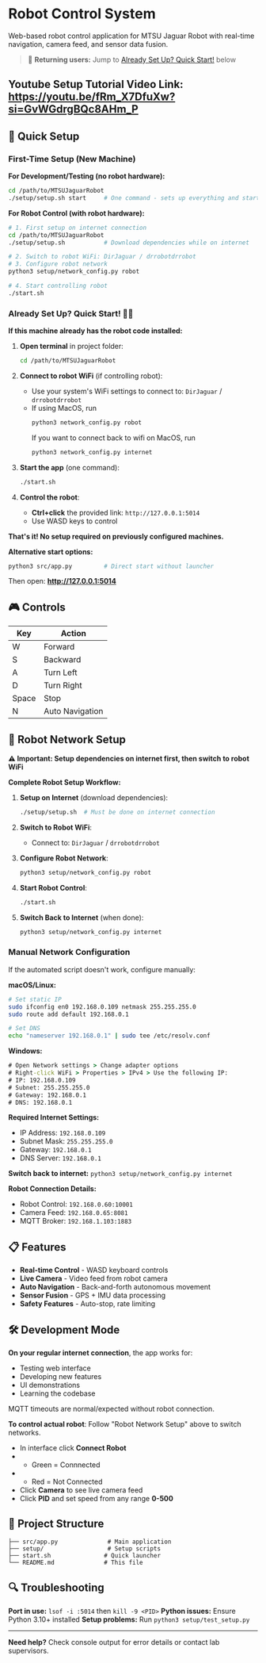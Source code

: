# Robot Control System

Web-based robot control application for MTSU Jaguar Robot with real-time navigation, camera feed, and sensor data fusion.

> 🔄 **Returning users:** Jump to [Already Set Up? Quick Start!](#already-set-up-quick-start-️) below

## Youtube Setup Tutorial Video Link: https://youtu.be/fRm_X7DfuXw?si=GvWGdrgBQc8AHm_P

## 🚀 Quick Setup

### First-Time Setup (New Machine)

**For Development/Testing (no robot hardware):**
```bash
cd /path/to/MTSUJaguarRobot
./setup/setup.sh start     # One command - sets up everything and starts app
```

**For Robot Control (with robot hardware):**
```bash
# 1. First setup on internet connection
cd /path/to/MTSUJaguarRobot
./setup/setup.sh           # Download dependencies while on internet

# 2. Switch to robot WiFi: DirJaguar / drrobotdrrobot
# 3. Configure robot network
python3 setup/network_config.py robot

# 4. Start controlling robot
./start.sh
```

### Already Set Up? Quick Start! 🏃‍♂️

**If this machine already has the robot code installed:**

1. **Open terminal** in project folder:
   ```bash
   cd /path/to/MTSUJaguarRobot
   ```

2. **Connect to robot WiFi** (if controlling robot):
   - Use your system's WiFi settings to connect to: `DirJaguar` / `drrobotdrrobot`
   - If using MacOS, run
     ```bash
     python3 network_config.py robot
     ```
     If you want to connect back to wifi on MacOS, run
     ```bash
     python3 network_config.py internet
     ```

3. **Start the app** (one command):
   ```bash
   ./start.sh
   ```

4. **Control the robot**:
   - **Ctrl+click** the provided link: `http://127.0.0.1:5014`
   - Use WASD keys to control

**That's it! No setup required on previously configured machines.**

**Alternative start options:**
```bash
python3 src/app.py         # Direct start without launcher
```

Then open: **http://127.0.0.1:5014**

## 🎮 Controls

| Key | Action |
|-----|--------|
| W | Forward |
| S | Backward |
| A | Turn Left |
| D | Turn Right |
| Space | Stop |
| N | Auto Navigation |

## 🔧 Robot Network Setup

**⚠️ Important: Setup dependencies on internet first, then switch to robot WiFi**

**Complete Robot Setup Workflow:**

1. **Setup on Internet** (download dependencies):
   ```bash
   ./setup/setup.sh  # Must be done on internet connection
   ```

2. **Switch to Robot WiFi**: 
   - Connect to: `DirJaguar` / `drrobotdrrobot`

3. **Configure Robot Network**:
   ```bash
   python3 setup/network_config.py robot
   ```

4. **Start Robot Control**:
   ```bash
   ./start.sh
   ```

5. **Switch Back to Internet** (when done):
   ```bash
   python3 setup/network_config.py internet
   ```

### Manual Network Configuration

If the automated script doesn't work, configure manually:

**macOS/Linux:**
```bash
# Set static IP
sudo ifconfig en0 192.168.0.109 netmask 255.255.255.0
sudo route add default 192.168.0.1

# Set DNS
echo "nameserver 192.168.0.1" | sudo tee /etc/resolv.conf
```

**Windows:**
```cmd
# Open Network settings > Change adapter options
# Right-click WiFi > Properties > IPv4 > Use the following IP:
# IP: 192.168.0.109
# Subnet: 255.255.255.0
# Gateway: 192.168.0.1
# DNS: 192.168.0.1
```

**Required Internet Settings:**
- IP Address: `192.168.0.109`
- Subnet Mask: `255.255.255.0`
- Gateway: `192.168.0.1`
- DNS Server: `192.168.0.1`

**Switch back to internet:** `python3 setup/network_config.py internet`

**Robot Connection Details:**
- Robot Control: `192.168.0.60:10001`
- Camera Feed: `192.168.0.65:8081`
- MQTT Broker: `192.168.1.103:1883`

## 📋 Features

- **Real-time Control** - WASD keyboard controls
- **Live Camera** - Video feed from robot camera
- **Auto Navigation** - Back-and-forth autonomous movement
- **Sensor Fusion** - GPS + IMU data processing
- **Safety Features** - Auto-stop, rate limiting

## 🛠️ Development Mode

**On your regular internet connection**, the app works for:
- Testing web interface
- Developing new features
- UI demonstrations
- Learning the codebase

MQTT timeouts are normal/expected without robot connection.

**To control actual robot**: Follow "Robot Network Setup" above to switch networks.
- In interface click **Connect Robot**
- - Green = Connnected
- - Red = Not Connected
- Click **Camera** to see live camera feed
- Click **PID** and set speed from any range **0-500**

## 📁 Project Structure

```
├── src/app.py              # Main application
├── setup/                  # Setup scripts
├── start.sh               # Quick launcher
└── README.md              # This file
```

## 🔍 Troubleshooting

**Port in use:** `lsof -i :5014` then `kill -9 <PID>`
**Python issues:** Ensure Python 3.10+ installed
**Setup problems:** Run `python3 setup/test_setup.py`

---

**Need help?** Check console output for error details or contact lab supervisors.
